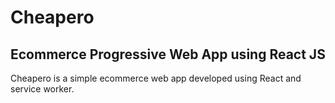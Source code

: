 # Cheapero

## Ecommerce Progressive Web App using React JS

Cheapero is a simple ecommerce web app developed using React and service worker.
